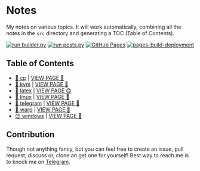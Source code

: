 # Notes

My notes on various topics. It will work automatically, combining all the notes in the `src` directory and generating a TOC (Table of Contents).

[![run builder.py](https://github.com/SharafatKarim/notes/actions/workflows/action.yml/badge.svg)](https://github.com/SharafatKarim/notes/actions/workflows/action.yml)
[![run posts.py](https://github.com/SharafatKarim/notes/actions/workflows/posts.yml/badge.svg)](https://github.com/SharafatKarim/notes/actions/workflows/posts.yml)
[![GitHub Pages](https://github.com/SharafatKarim/notes/actions/workflows/gh-pages.yml/badge.svg)](https://github.com/SharafatKarim/notes/actions/workflows/gh-pages.yml)
[![pages-build-deployment](https://github.com/SharafatKarim/notes/actions/workflows/pages/pages-build-deployment/badge.svg)](https://github.com/SharafatKarim/notes/actions/workflows/pages/pages-build-deployment)


## Table of Contents

- [🎸 cp](src/cp.md) | [VIEW PAGE 🍕](https://sharafat.is-a.dev/notes/cp)
- [🎉 kvm](src/kvm.md) | [VIEW PAGE 🤖](https://sharafat.is-a.dev/notes/kvm)
- [🤖 latex](src/latex.md) | [VIEW PAGE 😊](https://sharafat.is-a.dev/notes/latex)
- [🎉 linux](src/linux.md) | [VIEW PAGE 🤖](https://sharafat.is-a.dev/notes/linux)
- [🌈 telegram](src/telegram.md) | [VIEW PAGE 🚀](https://sharafat.is-a.dev/notes/telegram)
- [🚀 warp](src/warp.md) | [VIEW PAGE 👾](https://sharafat.is-a.dev/notes/warp)
- [😊 windows](src/windows.md) | [VIEW PAGE 🎉](https://sharafat.is-a.dev/notes/windows)

## Contribution

Though not anything fancy, but you can feel free to create an issue, pull request, discuss or, clone an get one for yourself!
Best way to reach me is to knock me on [Telegram](https://t.me/SharafatKarim).

